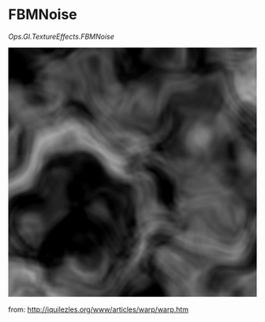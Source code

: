 # FBMNoise

*Ops.Gl.TextureEffects.FBMNoise*

![fbmnoise](img/fbmoise.jpg)

from: http://iquilezles.org/www/articles/warp/warp.htm


